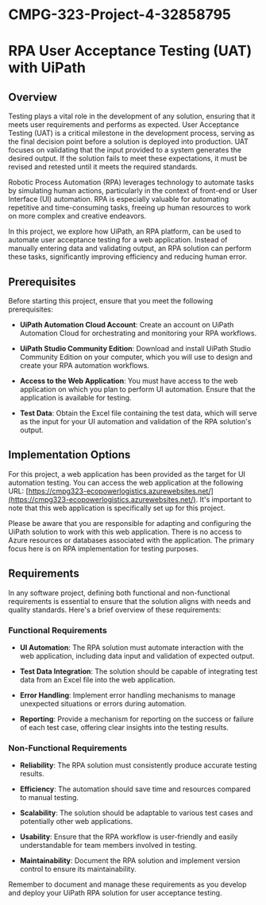 # CMPG-323-Project-4-32858795
# RPA User Acceptance Testing (UAT) with UiPath

## Overview

Testing plays a vital role in the development of any solution, ensuring that it meets user requirements and performs as expected. User Acceptance Testing (UAT) is a critical milestone in the development process, serving as the final decision point before a solution is deployed into production. UAT focuses on validating that the input provided to a system generates the desired output. If the solution fails to meet these expectations, it must be revised and retested until it meets the required standards.

Robotic Process Automation (RPA) leverages technology to automate tasks by simulating human actions, particularly in the context of front-end or User Interface (UI) automation. RPA is especially valuable for automating repetitive and time-consuming tasks, freeing up human resources to work on more complex and creative endeavors.

In this project, we explore how UiPath, an RPA platform, can be used to automate user acceptance testing for a web application. Instead of manually entering data and validating output, an RPA solution can perform these tasks, significantly improving efficiency and reducing human error.

## Prerequisites

Before starting this project, ensure that you meet the following prerequisites:

- **UiPath Automation Cloud Account**: Create an account on UiPath Automation Cloud for orchestrating and monitoring your RPA workflows.

- **UiPath Studio Community Edition**: Download and install UiPath Studio Community Edition on your computer, which you will use to design and create your RPA automation workflows.

- **Access to the Web Application**: You must have access to the web application on which you plan to perform UI automation. Ensure that the application is available for testing.

- **Test Data**: Obtain the Excel file containing the test data, which will serve as the input for your UI automation and validation of the RPA solution's output.

## Implementation Options

For this project, a web application has been provided as the target for UI automation testing. You can access the web application at the following URL: [https://cmpg323-ecopowerlogistics.azurewebsites.net/](https://cmpg323-ecopowerlogistics.azurewebsites.net/). It's important to note that this web application is specifically set up for this project.

Please be aware that you are responsible for adapting and configuring the UiPath solution to work with this web application. There is no access to Azure resources or databases associated with the application. The primary focus here is on RPA implementation for testing purposes.

## Requirements

In any software project, defining both functional and non-functional requirements is essential to ensure that the solution aligns with needs and quality standards. Here's a brief overview of these requirements:

### Functional Requirements

- **UI Automation**: The RPA solution must automate interaction with the web application, including data input and validation of expected output.

- **Test Data Integration**: The solution should be capable of integrating test data from an Excel file into the web application.

- **Error Handling**: Implement error handling mechanisms to manage unexpected situations or errors during automation.

- **Reporting**: Provide a mechanism for reporting on the success or failure of each test case, offering clear insights into the testing results.

### Non-Functional Requirements

- **Reliability**: The RPA solution must consistently produce accurate testing results.

- **Efficiency**: The automation should save time and resources compared to manual testing.

- **Scalability**: The solution should be adaptable to various test cases and potentially other web applications.

- **Usability**: Ensure that the RPA workflow is user-friendly and easily understandable for team members involved in testing.

- **Maintainability**: Document the RPA solution and implement version control to ensure its maintainability.

Remember to document and manage these requirements as you develop and deploy your UiPath RPA solution for user acceptance testing.








